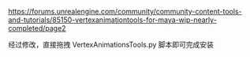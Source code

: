 https://forums.unrealengine.com/community/community-content-tools-and-tutorials/85150-vertexanimationtools-for-maya-wip-nearly-completed/page2

经过修改，直接拖拽 VertexAnimationsTools.py 脚本即可完成安装


